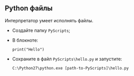 ## Python файлы

Интерпретатор умеет исполнять файлы.

  * Создайте папку `PyScripts`;
  * В блокноте:

        print("Hello")

  * Сохраните в файл `PyScripts\hello.py` и запустите:

        C:\Python27\python.exe [path-to-PyScripts]\hello.py
